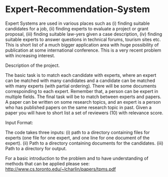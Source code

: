 # Expert-Recommendation-System
Expert Systems are used in various places such as (i) finding suitable candidates for a job, (ii) finding experts to evaluate a 
project or grant proposal, (iii) finding suitable law-yers given a case description, (iv) finding suitable experts to answer 
questions in technical forums, tourism sites etc. This is short list of a much bigger application area with huge possibility of 
publication at some international conference. This is a very recent problem with increasing interest.

Description of the project. 

The basic task is to match each candidate with experts, where an expert can be matched with many candidates and a candidate can be 
matched with many experts (with partial ordering). 
There will be some documents correspoinding to each expert. Remember that, a person can be expert in multiple fields. 
The final task will be to match between experts and papers. A paper can be written on some research topics, and an expert is a 
person who has published papers on the same research topic in past. Given a paper you will have to short list a set of reviewers 
(10) with relevance score. 

Input Format:

The code takes three inputs: (i) path to a directory containing files for experts (one file for one expert, and one line for one 
document of the expert). (ii) Path to a directory containing documents for the candidates. (iii) Path to a directory for output. 

For a basic introduction to the problem and to have understanding of methods that can be applied please see:
http://www.cs.toronto.edu/~lcharlin/papers/tpms.pdf
